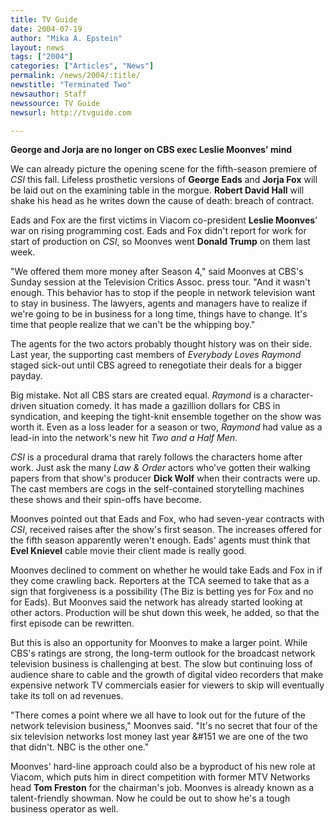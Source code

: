 ```yaml
---
title: TV Guide
date: 2004-07-19
author: "Mika A. Epstein"
layout: news
tags: ["2004"]
categories: ["Articles", "News"]
permalink: /news/2004/:title/
newstitle: "Terminated Two"
newsauthor: Staff
newssource: TV Guide
newsurl: http://tvguide.com

---
```


**George and Jorja are no longer on CBS exec Leslie Moonves' mind**

We can already picture the opening scene for the fifth-season premiere of *CSI* this fall. Lifeless prosthetic versions of **George Eads** and **Jorja Fox** will be laid out on the examining table in the morgue. **Robert David Hall** will shake his head as he writes down the cause of death: breach of contract.

Eads and Fox are the first victims in Viacom co-president **Leslie Moonves**' war on rising programming cost. Eads and Fox didn't report for work for start of production on *CSI*, so Moonves went **Donald Trump** on them last week.

"We offered them more money after Season 4," said Moonves at CBS's Sunday session at the Television Critics Assoc. press tour. "And it wasn't enough. This behavior has to stop if the people in network television want to stay in business. The lawyers, agents and managers have to realize if we're going to be in business for a long time, things have to change. It's time that people realize that we can't be the whipping boy."

The agents for the two actors probably thought history was on their side. Last year, the supporting cast members of *Everybody Loves Raymond* staged sick-out until CBS agreed to renegotiate their deals for a bigger payday.

Big mistake. Not all CBS stars are created equal. *Raymond* is a character-driven situation comedy. It has made a gazillion dollars for CBS in syndication, and keeping the tight-knit ensemble together on the show was worth it. Even as a loss leader for a season or two, *Raymond* had value as a lead-in into the network's new hit *Two and a Half Men*.

*CSI* is a procedural drama that rarely follows the characters home after work. Just ask the many *Law & Order* actors who've gotten their walking papers from that show's producer **Dick Wolf** when their contracts were up. The cast members are cogs in the self-contained storytelling machines these shows and their spin-offs have become.

Moonves pointed out that Eads and Fox, who had seven-year contracts with *CSI*, received raises after the show's first season. The increases offered for the fifth season apparently weren't enough. Eads' agents must think that **Evel Knievel** cable movie their client made is really good.

Moonves declined to comment on whether he would take Eads and Fox in if they come crawling back. Reporters at the TCA seemed to take that as a sign that forgiveness is a possibility (The Biz is betting yes for Fox and no for Eads). But Moonves said the network has already started looking at other actors. Production will be shut down this week, he added, so that the first episode can be rewritten.

But this is also an opportunity for Moonves to make a larger point. While CBS's ratings are strong, the long-term outlook for the broadcast network television business is challenging at best. The slow but continuing loss of audience share to cable and the growth of digital video recorders that make expensive network TV commercials easier for viewers to skip will eventually take its toll on ad revenues.

"There comes a point where we all have to look out for the future of the network television business," Moonves said. "It's no secret that four of the six television networks lost money last year &#151 we are one of the two that didn't. NBC is the other one."

Moonves' hard-line approach could also be a byproduct of his new role at Viacom, which puts him in direct competition with former MTV Networks head **Tom Freston** for the chairman's job. Moonves is already known as a talent-friendly showman. Now he could be out to show he's a tough business operator as well.

